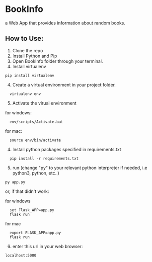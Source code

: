 # BookInfo
a Web App that provides information about random books.

## How to Use:

1. Clone the repo
2. Install Python and Pip
3. Open BookInfo folder through your terminal.
4. Install virtualenv
```
pip install virtualenv
```

4. Create a virtual environment in your project folder.
```
  virtualenv env
```
5. Activate the virual environment

  for windows:
```
  env/scripts/Activate.bat
```
  for mac:
```
  source env/bin/activate
```

4. Install python packages specified in requirements.txt
```
  pip install -r requirements.txt
```
5. run (change "py" to your relevant python interpreter if needed, i.e python3, python, etc..)
```
py app.py
```

or, if that didn't work:

for windows
```
  set Flask_APP=app.py
  flask run
```
  for mac
```
  export FLASK_APP=app.py
  flask run
```

6. enter this url in your web browser:
```
localhost:5000
```

